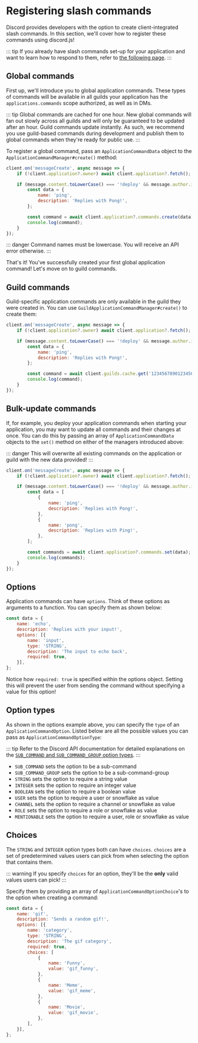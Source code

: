 # Registering slash commands

Discord provides developers with the option to create client-integrated slash commands. In this section, we'll cover how to register these commands using discord.js!

::: tip
If you already have slash commands set-up for your application and want to learn how to respond to them, refer to [the following page](/interactions/replying-to-slash-commands.md).
:::

## Global commands

First up, we'll introduce you to global application commands. These types of commands will be available in all guilds your application has the `applications.commands` scope authorized, as well as in DMs.

::: tip
Global commands are cached for one hour. New global commands will fan out slowly across all guilds and will only be guaranteed to be updated after an hour. Guild commands update instantly. As such, we recommend you use guild-based commands during development and publish them to global commands when they're ready for public use.
:::

To register a global command, pass an `ApplicationCommandData` object to the `ApplicationCommandManager#create()` method:

```js
client.on('messageCreate', async message => {
	if (!client.application?.owner) await client.application?.fetch();

	if (message.content.toLowerCase() === '!deploy' && message.author.id === client.application?.owner.id) {
		const data = {
			name: 'ping',
			description: 'Replies with Pong!',
		};

		const command = await client.application?.commands.create(data);
		console.log(command);
	}
});
```

::: danger
Command names must be lowercase. You will receive an API error otherwise.
:::

That's it! You've successfully created your first global application command! Let's move on to guild commands.

## Guild commands

Guild-specific application commands are only available in the guild they were created in. You can use `GuildApplicationCommandManager#create()` to create them:

```js {10}
client.on('messageCreate', async message => {
	if (!client.application?.owner) await client.application?.fetch();

	if (message.content.toLowerCase() === '!deploy' && message.author.id === client.application?.owner.id) {
		const data = {
			name: 'ping',
			description: 'Replies with Pong!',
		};

		const command = await client.guilds.cache.get('123456789012345678')?.commands.create(data);
		console.log(command);
	}
});
```

## Bulk-update commands

If, for example, you deploy your application commands when starting your application, you may want to update all commands and their changes at once. You can do this by passing an array of `ApplicationCommandData` objects to the `set()` method on either of the managers introduced above: 

::: danger
This will overwrite all existing commands on the application or guild with the new data provided!
:::

```js {5-14,16-17}
client.on('messageCreate', async message => {
	if (!client.application?.owner) await client.application?.fetch();

	if (message.content.toLowerCase() === '!deploy' && message.author.id === client.application?.owner.id) {
		const data = [
			{
				name: 'ping',
				description: 'Replies with Pong!',
			},
			{
				name: 'pong',
				description: 'Replies with Ping!',
			},
		];

		const commands = await client.application?.commands.set(data);
		console.log(commands);
	}
});
```

## Options

Application commands can have `options`. Think of these options as arguments to a function. You can specify them as shown below:

```js {4-9}
const data = {
	name: 'echo',
	description: 'Replies with your input!',
	options: [{
		name: 'input',
		type: 'STRING',
		description: 'The input to echo back',
		required: true,
	}],
};
```

Notice how `required: true` is specified within the options object. Setting this will prevent the user from sending the command without specifying a value for this option!

## Option types

As shown in the options example above, you can specify the `type` of an `ApplicationCommandOption`. Listed below are all the possible values you can pass as `ApplicationCommandOptionType`:

::: tip
Refer to the Discord API documentation for detailed explanations on the [`SUB_COMMAND` and `SUB_COMMAND_GROUP` option types](https://discord.com/developers/docs/interactions/slash-commands#subcommands-and-subcommand-groups).
:::

* `SUB_COMMAND` sets the option to be a sub-command
* `SUB_COMMAND_GROUP` sets the option to be a sub-command-group
* `STRING` sets the option to require a string value
* `INTEGER` sets the option to require an integer value
* `BOOLEAN` sets the option to require a boolean value
* `USER` sets the option to require a user or snowflake as value
* `CHANNEL` sets the option to require a channel or snowflake as value
* `ROLE` sets the option to require a role or snowflake as value
* `MENTIONABLE` sets the option to require a user, role or snowflake as value

## Choices

The `STRING` and `INTEGER` option types both can have `choices`. `choices` are a set of predetermined values users can pick from when selecting the option that contains them.

::: warning
If you specify `choices` for an option, they'll be the **only** valid values users can pick!
:::

Specify them by providing an array of `ApplicationCommandOptionChoice`'s to the option when creating a command:

```js {9-22}
const data = {
	name: 'gif',
	description: 'Sends a random gif!',
	options: [{
		name: 'category',
		type: 'STRING',
		description: 'The gif category',
		required: true,
		choices: [
			{
				name: 'Funny',
				value: 'gif_funny',
			},
			{
				name: 'Meme',
				value: 'gif_meme',
			},
			{
				name: 'Movie',
				value: 'gif_movie',
			},
		],
	}],
};
```
